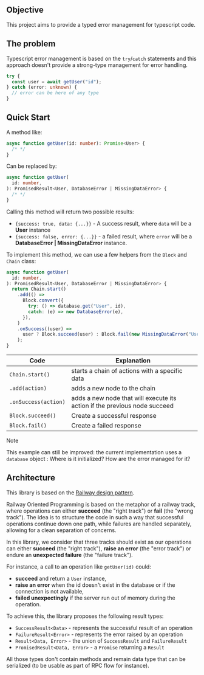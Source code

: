 ## Objective

This project aims to provide a typed error management for typescript code.

## The problem

Typescript error management is based on the `try`/`catch` statements and this approach doesn't provide a strong-type management for error handling.

```typescript
try {
  const user = await getUser("id");
} catch (error: unknown) {
  // error can be here of any type
}
```

## Quick Start

A method like:

```typescript
async function getUser(id: number): Promise<User> {
  /* */
}
```

Can be replaced by:

```typescript
async function getUser(
  id: number,
): PromisedResult<User, DatabaseError | MissingDataError> {
  /* */
}
```

Calling this method will return two possible results:

- `{success: true, data: {...}}` - A success result, where `data` will be a **User** instance
- `{success: false, error: {...}}` - a failed result, where `error` will be a **DatabaseError | MissingDataError** instance.

To implement this method, we can use a few helpers from the `Block` and `Chain` class:

```typescript
async function getUser(
  id: number,
): PromisedResult<User, DatabaseError | MissingDataError> {
  return Chain.start()
    .add(() =>
      Block.convert({
        try: () => database.get("User", id),
        catch: (e) => new DatabaseError(e),
      }),
    )
    .onSuccess((user) =>
      user ? Block.succeed(user) : Block.fail(new MissingDataError("User", id)),
    );
}
```

| Code                 | Explanation                                                               |
| -------------------- | ------------------------------------------------------------------------- |
| `Chain.start()`      | starts a chain of actions with a specific data                            |
| `.add(action)`       | adds a new node to the chain                                              |
| `.onSuccess(action)` | adds a new node that will execute its action if the previous node succeed |
| `Block.succeed()`    | Create a successful response                                              |
| `Block.fail()`       | Create a failed response                                                  |

> [!NOTE]
> This example can still be improved: the current implementation uses a `database` object : Where is it initialized? How are the error managed for it?

## Architecture

This library is based on the [Railway design pattern](https://blog.logrocket.com/what-is-railway-oriented-programming/).

Railway Oriented Programming is based on the metaphor of a railway track, where operations can either **succeed** (the "right track") or **fail** (the "wrong track"). The idea is to structure the code in such a way that successful operations continue down one path, while failures are handled separately, allowing for a clean separation of concerns.

In this library, we consider that three tracks should exist as our operations can either **succeed** (the "right track"), **raise an error** (the "error track") or endure an **unexpected failure** (the "failure track").

For instance, a call to an operation like `getUser(id)` could:

- **succeed** and return a `User` instance,
- **raise an error** when the id doesn't exist in the database or if the connection is not available,
- **failed unexpectingly** if the server run out of memory during the operation.

To achieve this, the library proposes the following result types:

- `SuccessResult<Data>` - represents the successful result of an operation
- `FailureResult<Error>` - represents the error raised by an operation
- `Result<Data, Error>` - the union of `SuccessResult` and `FailureResult`
- `PromisedResult<Data, Error>` - a `Promise` returning a `Result`

All those types don't contain methods and remain data type that can be serialized (to be usable as part of RPC flow for instance).
